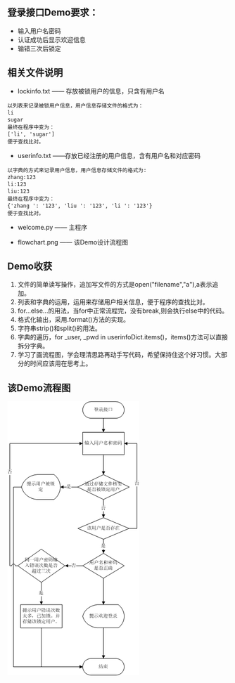 ## 登录接口Demo要求：
  - 输入用户名密码
  - 认证成功后显示欢迎信息
  - 输错三次后锁定

## 相关文件说明
- lockinfo.txt —— 存放被锁用户的信息，只含有用户名
````
以列表来记录被锁用户信息，用户信息存储文件的格式为：
li
sugar
最终在程序中变为：
['li', 'sugar']
便于查找比对。
````
- userinfo.txt ——存放已经注册的用户信息，含有用户名和对应密码
````
以字典的方式来记录用户信息，用户信息存储文件的格式为:
zhang:123
li:123
liu:123
最终在程序中变为：
{'zhang ': '123', 'liu ': '123', 'li ': '123'}
便于查找比对。
````
- welcome.py —— 主程序

- flowchart.png —— 该Demo设计流程图
## Demo收获
1. 文件的简单读写操作，追加写文件的方式是open("filename","a"),a表示追加。
2. 列表和字典的运用，运用来存储用户相关信息，便于程序的查找比对。
3. for...else...的用法，当for中正常流程完，没有break,则会执行else中的代码。
4. 格式化输出，采用.format()方法的实现。
5. 字符串strip()和split()的用法。
6. 字典的遍历，for _user, _pwd in userinfoDict.items()，items()方法可以直接拆分字典。
7. 学习了画流程图，学会理清思路再动手写代码，希望保持住这个好习惯。大部分的时间应该用在思考上。

## 该Demo流程图

![image](https://github.com/sadcherry/pythonLearn/blob/master/WeclomeDemo/flowchart.png)